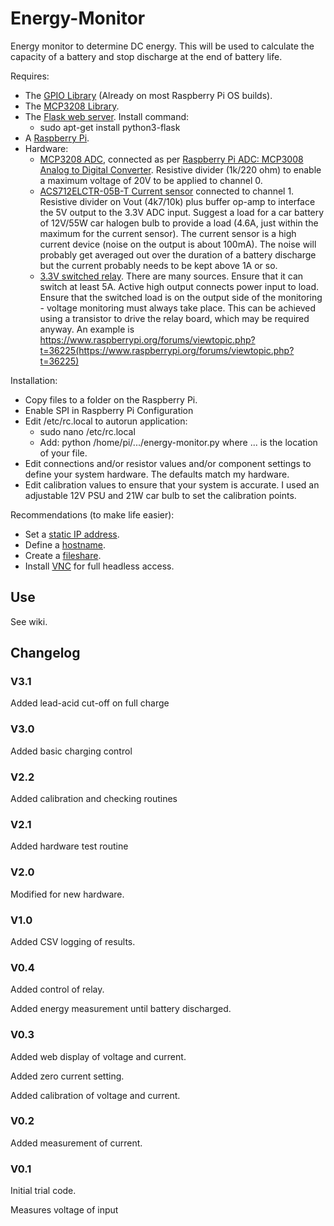 # Energy-Monitor
Energy monitor to determine DC energy. This will be used to calculate the capacity of a battery and stop discharge at the end of battery life.

Requires:
- The [GPIO Library](https://code.google.com/p/raspberry-gpio-python/) (Already on most Raspberry Pi OS builds).
- The [MCP3208 Library](https://github.com/Pete-C2/MCP3208).
- The [Flask web server](https://www.raspberrypi.org/learning/python-web-server-with-flask/worksheet/). Install command:
  - sudo apt-get install python3-flask
- A [Raspberry Pi](http://www.raspberrypi.org/).
- Hardware:
  - [MCP3208 ADC](http://www.microchip.com/wwwproducts/en/mcp3208), connected as per [Raspberry Pi ADC: MCP3008 Analog to Digital Converter](https://pimylifeup.com/raspberry-pi-adc/). Resistive divider (1k/220 ohm) to enable a maximum voltage of 20V to be applied to channel 0. 
  - [ACS712ELCTR-05B-T Current sensor](http://www.allegromicro.com/en/Products/Current-Sensor-ICs/Zero-To-Fifty-Amp-Integrated-Conductor-Sensor-ICs/ACS712.aspx) connected to channel 1. Resistive divider on Vout (4k7/10k) plus buffer op-amp to interface the 5V output to the 3.3V ADC input. Suggest a load for a car battery of 12V/55W car halogen bulb to provide a load (4.6A, just within the maximum for the current sensor). The current sensor is a high current device (noise on the output is about 100mA). The noise will probably get averaged out over the duration of a battery discharge but the current probably needs to be kept above 1A or so.
  - [3.3V switched relay](https://www.amazon.co.uk/raspberry-pi-relay/s?ie=UTF8&page=1&rh=i%3Aaps%2Ck%3Araspberry%20pi%20relay). There are many sources. Ensure that it can switch at least 5A. Active high output connects power input to load. Ensure that the switched load is on the output side of the monitoring - voltage monitoring must always take place. This can be achieved using a transistor to drive the relay board, which may be required anyway. An example is https://www.raspberrypi.org/forums/viewtopic.php?t=36225(https://www.raspberrypi.org/forums/viewtopic.php?t=36225)

Installation:
- Copy files to a folder on the Raspberry Pi.
- Enable SPI in Raspberry Pi Configuration
- Edit /etc/rc.local to autorun application:
   - sudo nano /etc/rc.local
   - Add: python /home/pi/.../energy-monitor.py where ... is the location of your file.
- Edit connections and/or resistor values and/or component settings to define your system hardware. The defaults match my hardware.
- Edit calibration values to ensure that your system is accurate. I used an adjustable 12V PSU and 21W car bulb to set the calibration points.
    
Recommendations (to make life easier):
- Set a [static IP address](https://www.modmypi.com/blog/tutorial-how-to-give-your-raspberry-pi-a-static-ip-address).
- Define a [hostname](http://www.simonthepiman.com/how_to_rename_my_raspberry_pi.php).
- Create a [fileshare](http://raspberrypihq.com/how-to-share-a-folder-with-a-windows-computer-from-a-raspberry-pi/).
- Install [VNC](https://www.raspberrypi.org/documentation/remote-access/vnc/) for full headless access.

## Use

See wiki.

## Changelog

### V3.1

Added lead-acid cut-off on full charge

### V3.0

Added basic charging control

### V2.2

Added calibration and checking routines

### V2.1

Added hardware test routine

### V2.0

Modified for new hardware.

### V1.0

Added CSV logging of results.

### V0.4

Added control of relay.

Added energy measurement until battery discharged.

### V0.3

Added web display of voltage and current.

Added zero current setting.

Added calibration of voltage and current.

### V0.2

Added measurement of current.

### V0.1

Initial trial code.

Measures voltage of input
